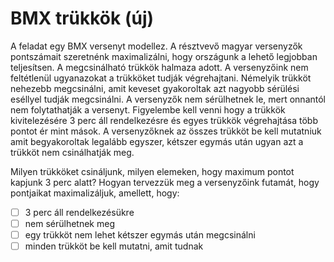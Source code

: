 # BMX trükkök (új)

A feladat egy BMX versenyt modellez. A résztvevő magyar versenyzők pontszámait szeretnénk maximalizálni, hogy országunk a lehető legjobban teljesítsen.
A megcsinálható trükkök halmaza adott.
A versenyzőink nem feltétlenül ugyanazokat a trükköket tudják végrehajtani. Némelyik trükköt nehezebb megcsinálni, amit keveset gyakoroltak azt nagyobb sérülési eséllyel tudják megcsinálni. A versenyzők nem sérülhetnek le, mert onnantól nem folytathatják a versenyt. 
Figyelembe kell venni hogy a trükkök kivitelezésére 3 perc áll rendelkezésre és egyes trükkök végrehajtása több pontot ér mint mások.
A versenyzőknek az összes trükköt be kell mutatniuk amit begyakoroltak legalább egyszer, kétszer egymás után ugyan azt a trükköt nem csinálhatják meg.

Milyen trükköket csináljunk, milyen elemeken, hogy maximum pontot kapjunk 3 perc alatt?
Hogyan tervezzük meg a versenyzőink futamát, hogy pontjaikat maximalizáljuk, amellett, hogy:
  - [ ] 3 perc áll rendelkezésükre
  - [ ] nem sérülhetnek meg
  - [ ] egy trükköt nem lehet kétszer egymás után megcsinálni
  - [ ] minden trükköt be kell mutatni, amit tudnak
